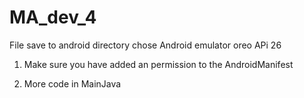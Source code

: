 # MA_dev_4
File save to android directory chose Android emulator oreo APi 26 

1. Make sure you have added an permission to the AndroidManifest
<uses-permission android:name="android.permission.WRITE_EXTERNAL_STORAGE"></uses-permission>

2. More code in MainJava
